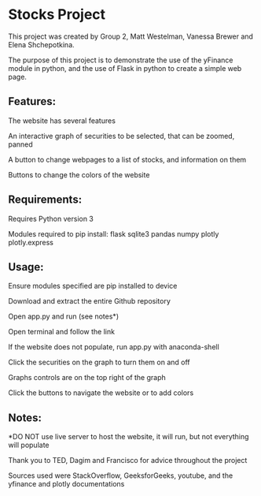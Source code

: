 # Stocks Project
This project was created by Group 2, Matt Westelman, Vanessa Brewer and Elena Shchepotkina.

The purpose of this project is to demonstrate the use of the yFinance module in python, 
and the use of Flask in python to create a simple web page.

## Features:
The website has several features

An interactive graph of securities to be selected, that can be zoomed, panned

A button to change webpages to a list of stocks, and information on them

Buttons to change the colors of the website

## Requirements:
Requires Python version 3

Modules required to pip install:
flask
sqlite3
pandas
numpy
plotly
plotly.express

## Usage:
Ensure modules specified are pip installed to device

Download and extract the entire Github repository

Open app.py and run (see notes*)

Open terminal and follow the link

If the website does not populate, run app.py with anaconda-shell

Click the securities on the graph to turn them on and off 

Graphs controls are on the top right of the graph

Click the buttons to navigate the website or to add colors


## Notes:

*DO NOT use live server to host the website, it will run, but not everything will populate

Thank you to TED, Dagim and Francisco for advice throughout the project

Sources used were StackOverflow, GeeksforGeeks, youtube, and the yfinance and plotly documentations

